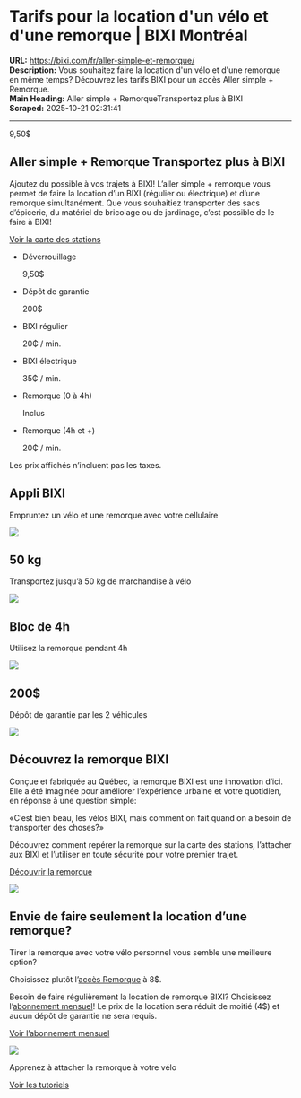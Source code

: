 # Tarifs pour la location d'un vélo et d'une remorque | BIXI Montréal

**URL:** https://bixi.com/fr/aller-simple-et-remorque/  
**Description:** Vous souhaitez faire la location d'un vélo et d'une remorque en même temps? Découvrez les tarifs BIXI pour un accès Aller simple + Remorque.  
**Main Heading:** Aller simple + RemorqueTransportez plus à BIXI  
**Scraped:** 2025-10-21 02:31:41

---

9,50$

## Aller simple + Remorque Transportez plus à BIXI

Ajoutez du possible à vos trajets à BIXI! L’aller simple + remorque vous permet de faire la location d’un BIXI (régulier ou électrique) et d’une remorque simultanément. Que vous souhaitiez transporter des sacs d’épicerie, du matériel de bricolage ou de jardinage, c’est possible de le faire à BIXI!

[Voir la carte des stations](https://secure.bixi.com/map)

- Déverrouillage

  9,50$
- Dépôt de garantie

  200$
- BIXI régulier

  20₵ / min.
- BIXI électrique

  35₵ / min.
- Remorque (0 à 4h)

  Inclus
- Remorque (4h et +)

  20₵ / min.

Les prix affichés n’incluent pas les taxes.

## Appli BIXI

Empruntez un vélo et une remorque avec votre cellulaire

![](https://s3.ca-central-1.amazonaws.com/cdn.bixi.com/wp-content/uploads/2023/02/cellphone-1.svg)

## 50 kg

Transportez jusqu’à 50 kg de marchandise à vélo

![](https://s3.ca-central-1.amazonaws.com/cdn.bixi.com/wp-content/uploads/2023/02/bike-1.svg)

## Bloc de 4h

Utilisez la remorque pendant 4h

![](https://s3.ca-central-1.amazonaws.com/cdn.bixi.com/wp-content/uploads/2023/02/45min-2.svg)

## 200$

Dépôt de garantie par les 2 véhicules

![](https://s3.ca-central-1.amazonaws.com/cdn.bixi.com/wp-content/uploads/2023/03/credit-card.svg)

## Découvrez la remorque BIXI

Conçue et fabriquée au Québec, la remorque BIXI est une innovation d’ici. Elle a été imaginée pour améliorer l’expérience urbaine et votre quotidien, en réponse à une question simple:

«C’est bien beau, les vélos BIXI, mais comment on fait quand on a besoin de transporter des choses?»

Découvrez comment repérer la remorque sur la carte des stations, l’attacher aux BIXI et l’utiliser en toute sécurité pour votre premier trajet.

[Découvrir la remorque](http://www.bixi.com/fr/remorque)

![](https://s3.ca-central-1.amazonaws.com/cdn.bixi.com/wp-content/uploads/2025/07/location-de-remorque-de-velo-bixi-5-770x513.jpg)

## Envie de faire seulement la location d’une remorque?

Tirer la remorque avec votre vélo personnel vous semble une meilleure option?

Choisissez plutôt l’[accès Remorque](http://www.bixi.com/fr/acces-remorque) à 8$.

Besoin de faire régulièrement la location de remorque BIXI? Choisissez l’[abonnement mensuel](https://bixi.com/fr/abonnement-mensuel/)! Le prix de la location sera réduit de moitié (4$) et aucun dépôt de garantie ne sera requis.

[Voir l’abonnement mensuel](https://bixi.com/fr/abonnement-mensuel/)

![](https://s3.ca-central-1.amazonaws.com/cdn.bixi.com/wp-content/uploads/2025/07/location-de-remorque-de-velo-bixi-2.jpg)

Apprenez à attacher la remorque à votre vélo

[Voir les tutoriels](http://www.bixi.com/fr/comment-utiliser-remorque)